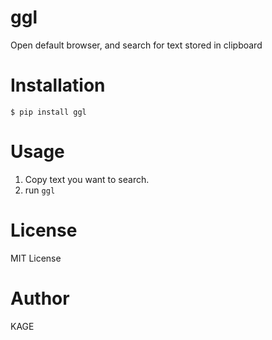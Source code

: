 # ggl
Open default browser, and search for text stored in clipboard

# Installation
```
$ pip install ggl
```

# Usage
1. Copy text you want to search.
2. run `ggl`

# License
MIT License

# Author
KAGE
